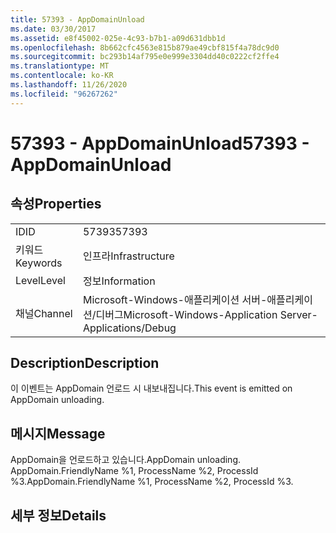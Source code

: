 ```yaml
---
title: 57393 - AppDomainUnload
ms.date: 03/30/2017
ms.assetid: e8f45002-025e-4c93-b7b1-a09d631dbb1d
ms.openlocfilehash: 8b662cfc4563e815b879ae49cbf815f4a78dc9d0
ms.sourcegitcommit: bc293b14af795e0e999e3304dd40c0222cf2ffe4
ms.translationtype: MT
ms.contentlocale: ko-KR
ms.lasthandoff: 11/26/2020
ms.locfileid: "96267262"
---
```

# <a name="57393---appdomainunload"></a><span data-ttu-id="5b956-102">57393 - AppDomainUnload</span><span class="sxs-lookup"><span data-stu-id="5b956-102">57393 - AppDomainUnload</span></span>

## <a name="properties"></a><span data-ttu-id="5b956-103">속성</span><span class="sxs-lookup"><span data-stu-id="5b956-103">Properties</span></span>  
  
|||  
|-|-|  
|<span data-ttu-id="5b956-104">ID</span><span class="sxs-lookup"><span data-stu-id="5b956-104">ID</span></span>|<span data-ttu-id="5b956-105">57393</span><span class="sxs-lookup"><span data-stu-id="5b956-105">57393</span></span>|  
|<span data-ttu-id="5b956-106">키워드</span><span class="sxs-lookup"><span data-stu-id="5b956-106">Keywords</span></span>|<span data-ttu-id="5b956-107">인프라</span><span class="sxs-lookup"><span data-stu-id="5b956-107">Infrastructure</span></span>|  
|<span data-ttu-id="5b956-108">Level</span><span class="sxs-lookup"><span data-stu-id="5b956-108">Level</span></span>|<span data-ttu-id="5b956-109">정보</span><span class="sxs-lookup"><span data-stu-id="5b956-109">Information</span></span>|  
|<span data-ttu-id="5b956-110">채널</span><span class="sxs-lookup"><span data-stu-id="5b956-110">Channel</span></span>|<span data-ttu-id="5b956-111">Microsoft-Windows-애플리케이션 서버-애플리케이션/디버그</span><span class="sxs-lookup"><span data-stu-id="5b956-111">Microsoft-Windows-Application Server-Applications/Debug</span></span>|  
  
## <a name="description"></a><span data-ttu-id="5b956-112">Description</span><span class="sxs-lookup"><span data-stu-id="5b956-112">Description</span></span>  

 <span data-ttu-id="5b956-113">이 이벤트는 AppDomain 언로드 시 내보내집니다.</span><span class="sxs-lookup"><span data-stu-id="5b956-113">This event is emitted on AppDomain unloading.</span></span>  
  
## <a name="message"></a><span data-ttu-id="5b956-114">메시지</span><span class="sxs-lookup"><span data-stu-id="5b956-114">Message</span></span>  

 <span data-ttu-id="5b956-115">AppDomain을 언로드하고 있습니다.</span><span class="sxs-lookup"><span data-stu-id="5b956-115">AppDomain unloading.</span></span> <span data-ttu-id="5b956-116">AppDomain.FriendlyName %1, ProcessName %2, ProcessId %3.</span><span class="sxs-lookup"><span data-stu-id="5b956-116">AppDomain.FriendlyName %1, ProcessName %2, ProcessId %3.</span></span>  
  
## <a name="details"></a><span data-ttu-id="5b956-117">세부 정보</span><span class="sxs-lookup"><span data-stu-id="5b956-117">Details</span></span>
